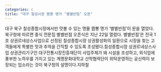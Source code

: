 ```yaml
---
categories: c
title: "대구 칠성시장 짬뽕 명가 ‘별별반점’ 오픈"
---
```

대구 북구 칠성종합시장에서만 맛볼 수 있는 명물 짬뽕 명가 ‘별별반점’이 문을 열었다.북구청에 따르면 중식 전문집 별별반점 오픈식은 지난 22일 열렸다. 별별반점’은 전국 1호 상권르네상스사업으로 선정된 칠성종합시장 상권활성화의 일환으로 시장을 찾는 고객들에게 특별한 맛과 추억을 간직할 수 있도록 조성됐다.칠성종합시장 상권르네상스사업 상권관리기구인 대구전통시장진흥재단이 사업주체가 돼 시설을 조성하고, 외식업에 풍부한 노하우를 가지고 있는 계명문화대학교 산학협력단이 위탁운영하는 공신력이 보장되는 업소라는 것이 북구청의 설명이다.지하철